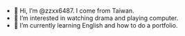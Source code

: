 - 👋 Hi, I’m @zzxx6487. I come from Taiwan.
- 👀 I’m interested in watching drama and playing computer.
- 🌱 I’m currently learning English and how to do a portfolio.

<!---
zzxx6487/zzxx6487 is a ✨ special ✨ repository because its `README.md` (this file) appears on your GitHub profile.
You can click the Preview link to take a look at your changes.
--->
